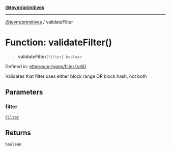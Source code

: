 [**@tevm/primitives**](../README.md)

***

[@tevm/primitives](../globals.md) / validateFilter

# Function: validateFilter()

> **validateFilter**(`filter`): `boolean`

Defined in: [ethereum-types/filter.ts:60](https://github.com/evmts/primitives/blob/main/src/ethereum-types/filter.ts#L60)

Validates that filter uses either block range OR block hash, not both

## Parameters

### filter

[`Filter`](../interfaces/Filter.md)

## Returns

`boolean`
